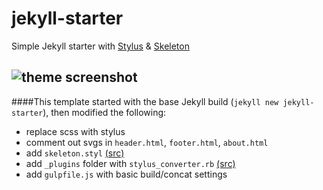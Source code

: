 # jekyll-starter
Simple Jekyll starter with [Stylus](http://stylus-lang.com) & [Skeleton](http://getskeleton.com)

![theme screenshot](/../testing/theme.png?raw=true)
---
####This template started with the base Jekyll build (`jekyll new jekyll-starter`), then modified the following:
- replace scss with stylus
- comment out svgs in `header.html`, `footer.html`, `about.html`
- add `skeleton.styl` [(src)](https://github.com/7anshuai/Skeleton-stylus)
- add `_plugins` folder with `stylus_converter.rb` [(src)](https://gist.github.com/adamjspooner/988201)
- add `gulpfile.js` with basic build/concat settings

